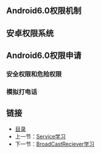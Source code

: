 ## Android6.0权限机制

## 安卓权限系统

## Android6.0权限申请

### 安全权限和危险权限

### 模拟打电话

## 链接
- [目录](directory.md)  
- 上一节：[Service学习](3.6.md)  
- 下一节：[BroadCastReciever学习](3.7.md)
